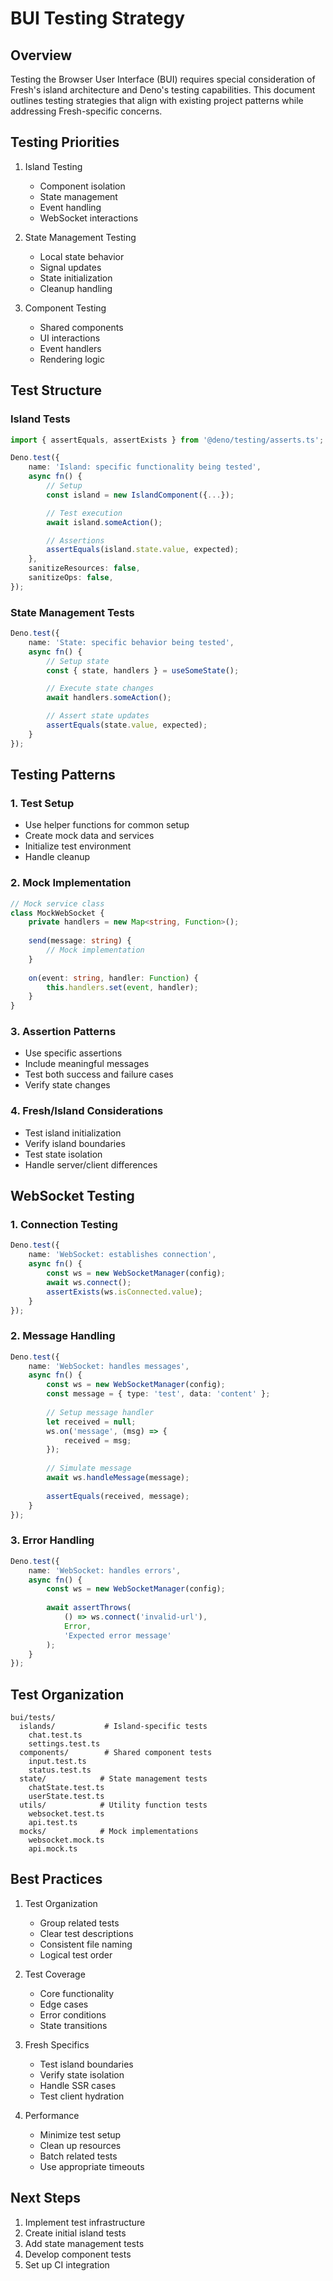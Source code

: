 # BUI Testing Strategy

## Overview

Testing the Browser User Interface (BUI) requires special consideration of Fresh's island architecture and Deno's testing capabilities. This document outlines testing strategies that align with existing project patterns while addressing Fresh-specific concerns.

## Testing Priorities

1. Island Testing
   - Component isolation
   - State management
   - Event handling
   - WebSocket interactions

2. State Management Testing
   - Local state behavior
   - Signal updates
   - State initialization
   - Cleanup handling

3. Component Testing
   - Shared components
   - UI interactions
   - Event handlers
   - Rendering logic

## Test Structure

### Island Tests
```typescript
import { assertEquals, assertExists } from '@deno/testing/asserts.ts';

Deno.test({
    name: 'Island: specific functionality being tested',
    async fn() {
        // Setup
        const island = new IslandComponent({...});

        // Test execution
        await island.someAction();

        // Assertions
        assertEquals(island.state.value, expected);
    },
    sanitizeResources: false,
    sanitizeOps: false,
});
```

### State Management Tests
```typescript
Deno.test({
    name: 'State: specific behavior being tested',
    async fn() {
        // Setup state
        const { state, handlers } = useSomeState();

        // Execute state changes
        await handlers.someAction();

        // Assert state updates
        assertEquals(state.value, expected);
    }
});
```

## Testing Patterns

### 1. Test Setup
- Use helper functions for common setup
- Create mock data and services
- Initialize test environment
- Handle cleanup

### 2. Mock Implementation
```typescript
// Mock service class
class MockWebSocket {
    private handlers = new Map<string, Function>();
    
    send(message: string) {
        // Mock implementation
    }
    
    on(event: string, handler: Function) {
        this.handlers.set(event, handler);
    }
}
```

### 3. Assertion Patterns
- Use specific assertions
- Include meaningful messages
- Test both success and failure cases
- Verify state changes

### 4. Fresh/Island Considerations
- Test island initialization
- Verify island boundaries
- Test state isolation
- Handle server/client differences

## WebSocket Testing

### 1. Connection Testing
```typescript
Deno.test({
    name: 'WebSocket: establishes connection',
    async fn() {
        const ws = new WebSocketManager(config);
        await ws.connect();
        assertExists(ws.isConnected.value);
    }
});
```

### 2. Message Handling
```typescript
Deno.test({
    name: 'WebSocket: handles messages',
    async fn() {
        const ws = new WebSocketManager(config);
        const message = { type: 'test', data: 'content' };
        
        // Setup message handler
        let received = null;
        ws.on('message', (msg) => {
            received = msg;
        });
        
        // Simulate message
        await ws.handleMessage(message);
        
        assertEquals(received, message);
    }
});
```

### 3. Error Handling
```typescript
Deno.test({
    name: 'WebSocket: handles errors',
    async fn() {
        const ws = new WebSocketManager(config);
        
        await assertThrows(
            () => ws.connect('invalid-url'),
            Error,
            'Expected error message'
        );
    }
});
```

## Test Organization

```
bui/tests/
  islands/           # Island-specific tests
    chat.test.ts
    settings.test.ts
  components/        # Shared component tests
    input.test.ts
    status.test.ts
  state/            # State management tests
    chatState.test.ts
    userState.test.ts
  utils/            # Utility function tests
    websocket.test.ts
    api.test.ts
  mocks/            # Mock implementations
    websocket.mock.ts
    api.mock.ts
```

## Best Practices

1. Test Organization
   - Group related tests
   - Clear test descriptions
   - Consistent file naming
   - Logical test order

2. Test Coverage
   - Core functionality
   - Edge cases
   - Error conditions
   - State transitions

3. Fresh Specifics
   - Test island boundaries
   - Verify state isolation
   - Handle SSR cases
   - Test client hydration

4. Performance
   - Minimize test setup
   - Clean up resources
   - Batch related tests
   - Use appropriate timeouts

## Next Steps

1. Implement test infrastructure
2. Create initial island tests
3. Add state management tests
4. Develop component tests
5. Set up CI integration